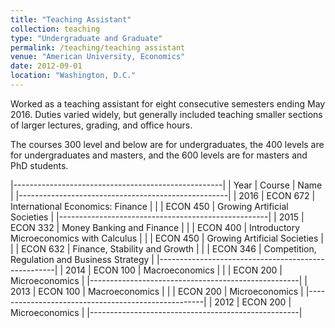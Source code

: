 ```yaml
---
title: "Teaching Assistant"
collection: teaching
type: "Undergraduate and Graduate"
permalink: /teaching/teaching assistant
venue: "American University, Economics"
date: 2012-09-01
location: "Washington, D.C."
---
```


Worked as a teaching assistant for eight consecutive semesters ending May 2016.  Duties varied widely, but generally included teaching smaller sections of larger lectures, grading, and office hours. 

The courses 300 level and below are for undergraduates, the 400 levels are for undergraduates and masters, and the 600 levels are for masters and PhD students.

|----------------------------------------------------|
| Year | Course | Name |
|----------------------------------------------------|
| 2016 | ECON 672 | International Economics: Finance | 
|      | ECON 450 | Growing Artificial Societies |
|----------------------------------------------------|
| 2015 | ECON 332 | Money Banking and Finance |
|      | ECON 400 | Introductory Microeconomics with Calculus |
|      | ECON 450 | Growing Artificial Societies |
|      | ECON 632 | Finance, Stability and Growth |
|      | ECON 346 | Competition, Regulation and Business Strategy |
|----------------------------------------------------|
| 2014 | ECON 100 | Macroeconomics |
|      | ECON 200 | Microeconomics |
|----------------------------------------------------|
| 2013 | ECON 100 | Macroeconomics |
|      | ECON 200 | Microeconomics |
|----------------------------------------------------|
| 2012 | ECON 200 | Microeconomics |
|----------------------------------------------------|
